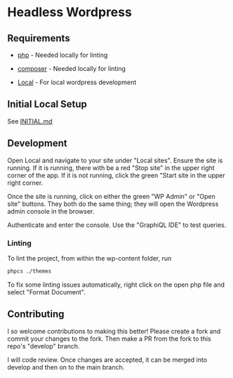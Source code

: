 # Headless Wordpress

## Requirements

- [php](https://www.php.net/manual/en/install.php) - Needed locally for linting

- [composer](https://getcomposer.org/download/) - Needed locally for linting

- [Local](https://localwp.com/) - For local wordpress development

## Initial Local Setup

See [INITIAL.md](./INITIAL.md)

## Development

Open Local and navigate to your site under "Local sites".
Ensure the site is running.
If it is running, there with be a red "Stop site" in the upper right corner of the app.
If it is not running, click the green "Start site in the upper right corner.

Once the site is running, click on either the green "WP Admin" or "Open site" buttons.
They both do the same thing; they will open the Wordpress admin console in the browser.

Authenticate and enter the console.
Use the "GraphiQL IDE" to test queries.

### Linting

To lint the project, from within the wp-content folder, run

```sh
phpcs ./themes
```

To fix some linting issues automatically, right click on the open php file and select "Format Document".

## Contributing

I so welcome contributions to making this better! Please create a fork and commit your changes to the fork. Then make a PR from the fork to this repo's "develop" branch.

I will code review. Once changes are accepted, it can be merged into develop and then on to the main branch.
